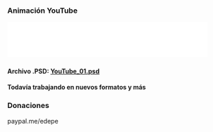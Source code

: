 ### Animación YouTube
![YouTube_01.gif](YouTube_01.gif)
#### Archivo .PSD: [YouTube_01.psd](YouTube_01.psd)

#### Todavía trabajando en nuevos formatos y más

### Donaciones

paypal.me/edepe
